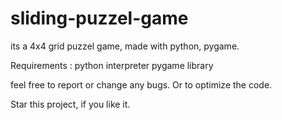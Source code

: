 # sliding-puzzel-game
its a 4x4 grid puzzel game, made with python, pygame.

Requirements :
  python interpreter 
  pygame library
 
feel free to report or change any bugs.
Or to optimize the code.
 
Star this project, if you like it.
